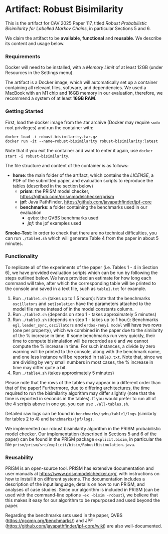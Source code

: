 # Artifact: Robust Bisimilarity

This is the artifact for CAV 2025 Paper 117, titled *Robust Probabilistic Bisimilarity for Labelled Markov Chains*, in particular Sections 5 and 6.

We claim the artifact to be **available**, **functional** and **reusable**. We describe its content and usage below.


### Requirements

Docker will need to be installed, with a *Memory Limit* of at least 12GB (under Resources in the Settings menu).

The artifact is a Docker image, which will automatically set up a container containing all relevant files, software, and dependencies. We used a MacBook with an M1 chip and 16GB memory in our evaluation, therefore, we recommend a system of at least **16GB RAM**.


### Getting Started

First, load the docker image from the .tar archive (Docker may require `sudo` root privileges) and run the container with:
```
docker load -i robust-bisimilarity.tar.gz
docker run -it --name=robust-bisimilarity robust-bisimilarity:latest
```
Note that if you exit the container and want to enter it again, use `docker start -i robust-bisimilarity`.

The file structure and content of the container is as follows:
* **home**: the main folder of the artifact, which contains the *LICENSE*, a PDF of the submitted paper, and evaluation scripts to reproduce the tables (described in the section below)
  * **prism**: the PRISM model checker, https://github.com/prismmodelchecker/prism
  * **jpf**: Java PathFinder, https://github.com/javapathfinder/jpf-core
  * **benchmarks**: a folder containing the benchmarks used in our evaluation
    * *qvbs*: the QVBS benchmarks used 
    * *jpf*: the jpf examples used

**Smoke-Test**: In order to check that there are no technical difficulties, you can run `./table4.sh` which will generate Table 4 from the paper in about 5 minutes.


### Functionality

To replicate all of the experiments of the paper (i.e. Tables 1 - 4 in Section 6), we have provided evaluation scripts which can be run by following the steps outlined below. We have provided an estimate for how long each command will take, after which the corresponding table will be printed to the console and saved in a text file, such as `table1.txt` for example.

1. Run `./table1.sh` (takes up to 1.5 hours): Note that the benchmarks `oscillators` and `setIsolation` have the parameters attached to the model file name instead of in the model constants column.
2. Run `./table2.sh` (depends on step 1 - takes approximately 5 minutes)
3. Run `./table3.sh` (depends on step 1 - takes up to 1 hour): Benchmarks `egl`, `leader_sync`, `oscillators` and `erdos-renyi model` will have two rows (one per property), which we combined in the paper due to the similarity of the % increase in time. If some benchmarks run very quickly, their time to compute bisimulation will be recorded as `0` and we cannot compute the % increase in time. For such instances, a divide by zero warning will be printed to the console, along with the benchmark name, and one less instance will be reported in `table3.txt`. Note that, since we are dividing by very small numbers in most cases, the % increase in time may differ quite a bit.
4. Run `./table4.sh` (takes approximately 5 minutes)

Please note that the rows of the tables may appear in a different order than that of the paper! Furthermore, due to differing architectures, the time required to run the bisimilarity algorithm may differ slightly (note that the time is reported in seconds in the tables). If you would prefer to run all of the 4 scripts above in one go, you can use `./all-tables.sh`.

Detailed raw logs can be found in `benchmarks/qvbs/table1/logs` (similarly for tables 2 to 4) and `benchmarks/jpf/logs`.

We implemented our robust bisimilarity algorithm in the PRISM probabilistic model checker. Our implementation (described in Sections 5 and 6 of the paper) can be found in the PRISM package `explicit.bisim`, in particular the file `prism/prism/src/explicit/bisim/RobustBisimulation.java`.


### Reusability

PRISM is an open-source tool. PRISM has extensive documentation and user manuals at https://www.prismmodelchecker.org/, with instructions on how to install it on different systems. The documentation includes a description of the input language, details on how to run PRISM, and analyses of case studies. Since our algorithm is included in PRISM (can be used with the command-line options `-ex -bisim -robust`), we believe that this makes it easy for our algorithm to be repurposed and used beyond the paper.

Regarding the benchmarks sets used in the paper, QVBS (https://qcomp.org/benchmarks/) and JPF (https://github.com/javapathfinder/jpf-core/wiki) are also well-documented.
